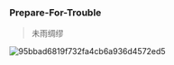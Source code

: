 ### Prepare-For-Trouble
> 未雨绸缪

![95bbad6819f732fa4cb6a936d4572ed5](https://gitee.com/GodYao1995/resources/raw/master/images/95bbad6819f732fa4cb6a936d4572ed5.png)